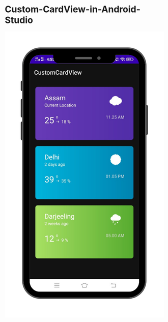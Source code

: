 # Custom-CardView-in-Android-Studio
<img src="Copy of Copy of Copy of Copy of Copy of Untitled Design.png">
